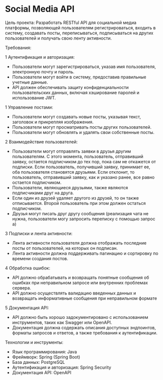 # Social Media API
Цель проекта: Разработать RESTful API для социальной медиа платформы,
позволяющей пользователям регистрироваться, входить в систему, создавать
посты, переписываться, подписываться на других пользователей и получать
свою ленту активности.

Требования:

1 Аутентификация и авторизация:
- Пользователи могут зарегистрироваться, указав имя пользователя,
электронную почту и пароль.
- Пользователи могут войти в систему, предоставив правильные учетные
данные.
- API должен обеспечивать защиту конфиденциальности пользовательских
данных, включая хэширование паролей и использование JWT.

1 Управление постами:
- Пользователи могут создавать новые посты, указывая текст, заголовок и
прикрепляя изображения.
- Пользователи могут просматривать посты других пользователей.
- Пользователи могут обновлять и удалять свои собственные посты.
  
2 Взаимодействие пользователей:
- Пользователи могут отправлять заявки в друзья другим пользователям. С
этого момента, пользователь, отправивший заявку, остается подписчиком до
тех пор, пока сам не откажется от подписки. Если пользователь, получивший
заявку, принимает ее, оба пользователя становятся друзьями. Если отклонит,
то пользователь, отправивший заявку, как и указано ранее, все равно остается
подписчиком.
- Пользователи, являющиеся друзьями, также являются подписчиками друг
на друга.
- Если один из друзей удаляет другого из друзей, то он также отписывается.
Второй пользователь при этом должен остаться подписчиком.
- Друзья могут писать друг другу сообщения (реализация чата не нужна,
пользователи могу запросить переписку с помощью запрос а)

3 Подписки и лента активности:
- Лента активности пользователя должна отображать последние посты от
пользователей, на которых он подписан.
- Лента активности должна поддерживать пагинацию и сортировку по
времени создания постов.

4 Обработка ошибок:
- API должно обрабатывать и возвращать понятные сообщения об ошибках
при неправильном запросе или внутренних проблемах сервера.
- API должно осуществлять валидацию введенных данных и возвращать
информативные сообщения при неправильном формате

5 Документация API:
- API должно быть хорошо задокументировано с использованием
инструментов, таких как Swagger или OpenAPI.
- Документация должна содержать описания доступных эндпоинтов,
форматы запросов и ответов, а также требования к аутентификации.

Технологии и инструменты:
- Язык программирования: Java
- Фреймворк: Spring (Spring Boot)
- База данных: PostgreSQL
- Аутентификация и авторизация: Spring Security
- Документация API: OpenAPI
